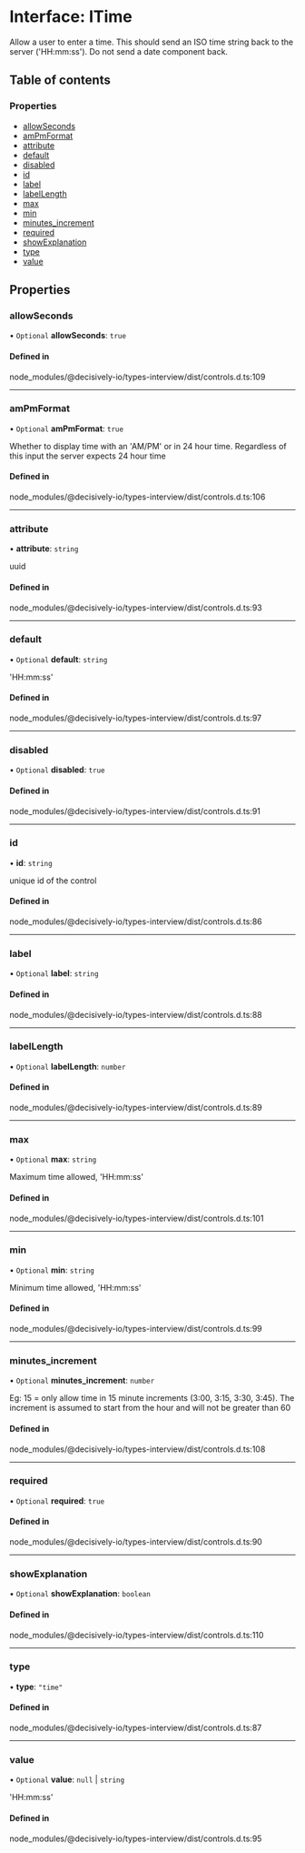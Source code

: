# Interface: ITime

Allow a user to enter a time. This should send an ISO time string back to the server ('HH:mm:ss').
Do not send a date component back.

## Table of contents

### Properties

- [allowSeconds](../wiki/ITime#allowseconds)
- [amPmFormat](../wiki/ITime#ampmformat)
- [attribute](../wiki/ITime#attribute)
- [default](../wiki/ITime#default)
- [disabled](../wiki/ITime#disabled)
- [id](../wiki/ITime#id)
- [label](../wiki/ITime#label)
- [labelLength](../wiki/ITime#labellength)
- [max](../wiki/ITime#max)
- [min](../wiki/ITime#min)
- [minutes\_increment](../wiki/ITime#minutes_increment)
- [required](../wiki/ITime#required)
- [showExplanation](../wiki/ITime#showexplanation)
- [type](../wiki/ITime#type)
- [value](../wiki/ITime#value)

## Properties

### allowSeconds

• `Optional` **allowSeconds**: ``true``

#### Defined in

node_modules/@decisively-io/types-interview/dist/controls.d.ts:109

___

### amPmFormat

• `Optional` **amPmFormat**: ``true``

Whether to display time with an 'AM/PM' or in 24 hour time.
Regardless of this input the server expects 24 hour time

#### Defined in

node_modules/@decisively-io/types-interview/dist/controls.d.ts:106

___

### attribute

• **attribute**: `string`

uuid

#### Defined in

node_modules/@decisively-io/types-interview/dist/controls.d.ts:93

___

### default

• `Optional` **default**: `string`

'HH:mm:ss'

#### Defined in

node_modules/@decisively-io/types-interview/dist/controls.d.ts:97

___

### disabled

• `Optional` **disabled**: ``true``

#### Defined in

node_modules/@decisively-io/types-interview/dist/controls.d.ts:91

___

### id

• **id**: `string`

unique id of the control

#### Defined in

node_modules/@decisively-io/types-interview/dist/controls.d.ts:86

___

### label

• `Optional` **label**: `string`

#### Defined in

node_modules/@decisively-io/types-interview/dist/controls.d.ts:88

___

### labelLength

• `Optional` **labelLength**: `number`

#### Defined in

node_modules/@decisively-io/types-interview/dist/controls.d.ts:89

___

### max

• `Optional` **max**: `string`

Maximum time allowed, 'HH:mm:ss'

#### Defined in

node_modules/@decisively-io/types-interview/dist/controls.d.ts:101

___

### min

• `Optional` **min**: `string`

Minimum time allowed, 'HH:mm:ss'

#### Defined in

node_modules/@decisively-io/types-interview/dist/controls.d.ts:99

___

### minutes\_increment

• `Optional` **minutes\_increment**: `number`

Eg: 15 = only allow time in 15 minute increments (3:00, 3:15, 3:30, 3:45). The increment is assumed to start from the hour and will not be greater than 60

#### Defined in

node_modules/@decisively-io/types-interview/dist/controls.d.ts:108

___

### required

• `Optional` **required**: ``true``

#### Defined in

node_modules/@decisively-io/types-interview/dist/controls.d.ts:90

___

### showExplanation

• `Optional` **showExplanation**: `boolean`

#### Defined in

node_modules/@decisively-io/types-interview/dist/controls.d.ts:110

___

### type

• **type**: ``"time"``

#### Defined in

node_modules/@decisively-io/types-interview/dist/controls.d.ts:87

___

### value

• `Optional` **value**: ``null`` \| `string`

'HH:mm:ss'

#### Defined in

node_modules/@decisively-io/types-interview/dist/controls.d.ts:95
